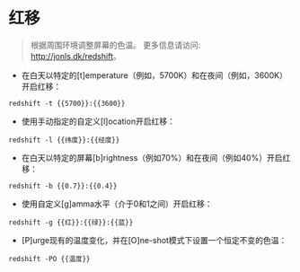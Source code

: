 # 红移

> 根据周围环境调整屏幕的色温。
> 更多信息请访问: <http://jonls.dk/redshift>。

- 在白天以特定的[t]emperature（例如，5700K）和在夜间（例如，3600K）开启红移：

`redshift -t {{5700}}:{{3600}}`

- 使用手动指定的自定义[l]ocation开启红移：

`redshift -l {{纬度}}:{{经度}}`

- 在白天以特定的屏幕[b]rightness（例如70%）和在夜间（例如40%）开启红移：

`redshift -b {{0.7}}:{{0.4}}`

- 使用自定义[g]amma水平（介于0和1之间）开启红移：

`redshift -g {{红}}:{{绿}}:{{蓝}}`

- [P]urge现有的温度变化，并在[O]ne-shot模式下设置一个恒定不变的色温：

`redshift -PO {{温度}}`
